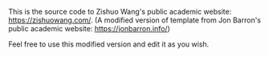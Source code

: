 This is the source code to Zishuo Wang's public academic website: https://zishuowang.com/. (A modified version of template from Jon Barron's public academic website: https://jonbarron.info/)

Feel free to use this modified version and edit it as you wish.
